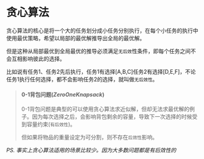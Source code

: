 # 贪心算法

贪心算法的核心是将一个大的任务划分成小任务分别执行，在每个小任务的执行中使用最优策略，希望以局部的最优解推导出全局的最优解。

但是这种从局部最优到全局最优的推导必须满足`无后效`性条件，即每个任务之间不会互相影响彼此的选择。

比如说有任务1、任务2先后执行，任务1有选择\[A,B,C\]任务2有选择\[D,E,F\]，不论任务1执行任何选择，都不会影响任务2的选择，就叫做`无后效性`。

> #### 0-1背包问题(*ZeroOneKnapsack*)
> 
> 0-1背包问题是典型的可以使用贪心算法求近似解，但却无法求最优解的例子。因为每次选择之后，会影响背包剩余的容量，导致下一次选择的时候受到容量约束(`有后效性`)。
> 
> 但如果将物品的重量设定为可分割，则不存在`后效性`影响。

*PS. 事实上贪心算法适用的场景比较少。因为大多数问题都是有后效性的*
